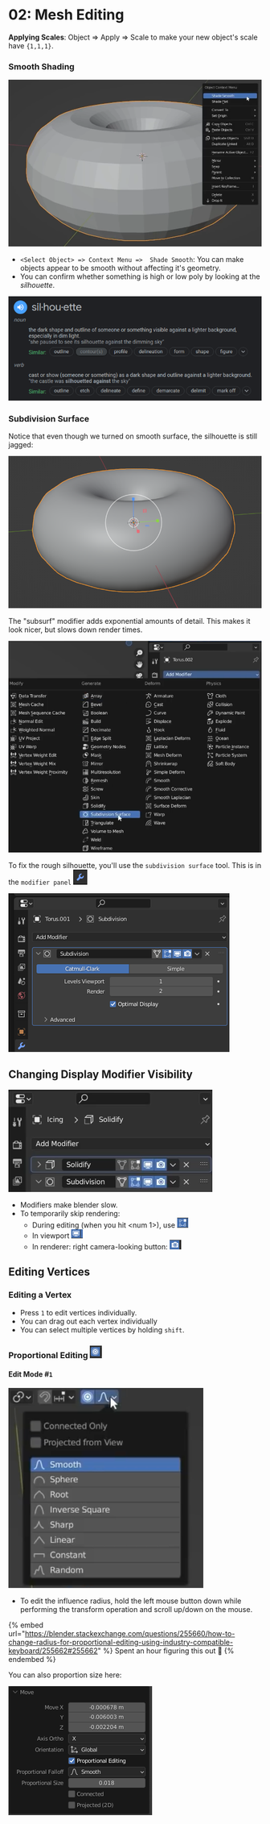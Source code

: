 # 02: Mesh Editing

**Applying Scales**: Object => Apply => Scale to make your new object's scale have `{1,1,1}`.

### Smooth Shading

![](<../../.gitbook/assets/image (643) (2).png>)

* `<Select Object> => Context Menu =>  Shade Smooth`: You can make objects appear to be smooth without affecting it's geometry.&#x20;
* You can confirm whether something is high or low poly by looking at the _silhouette_.

![Search Results: Google / Oxford Languages ©2022 ](<../../.gitbook/assets/image (653).png>)

### Subdivision Surface

Notice that even though we turned on smooth surface, the silhouette is still jagged:

![Jagged silhouette on donut](<../../.gitbook/assets/image (646) (1).png>)

The "subsurf" modifier adds exponential amounts of detail. This makes it look nicer, but slows down render times.

![Modifier Panel => Add => Subdivision Surface](<../../.gitbook/assets/image (658) (1).png>)

To fix the rough silhouette, you'll use the `subdivision surface` tool. This is in the `modifier panel` ![](<../../.gitbook/assets/image (656).png>)

![](<../../.gitbook/assets/image (648) (1).png>)

## Changing Display Modifier Visibility

![Discussing buttons to right of "solidify" and "subdivision"](<../../.gitbook/assets/image (647) (1).png>)

* Modifiers make blender slow.
* To temporarily skip rendering:
  * During editing (when you hit \<num 1>), use ![](<../../.gitbook/assets/image (644).png>)
  * In viewport ![](<../../.gitbook/assets/image (645).png>)
  * In renderer: right camera-looking button: ![](<../../.gitbook/assets/image (642).png>)

## Editing Vertices

### Editing a Vertex

* Press `1` to edit vertices individually.
* You can drag out each vertex individually
* You can select multiple vertices by holding `shift`.

### Proportional Editing ![](<../../.gitbook/assets/image (651) (1).png>)

#### Edit Mode #`1`

![You can control the proportion between each vertex. Default is smooth.](<../../.gitbook/assets/image (638).png>)

* To edit the influence radius, hold the left mouse button down while performing the transform operation and scroll up/down on the mouse.

{% embed url="https://blender.stackexchange.com/questions/255660/how-to-change-radius-for-proportional-editing-using-industry-compatible-keyboard/255662#255662" %}
Spent an hour figuring this out :turtle:
{% endembed %}

You can also proportion size here:

![](<../../.gitbook/assets/image (654) (1).png>)

